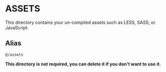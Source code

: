 # ASSETS

This directory contains your un-compiled assets such as LESS, SASS, or JavaScript.

## Alias
`@/assets`

**This directory is not required, you can delete it if you don't want to use it.**